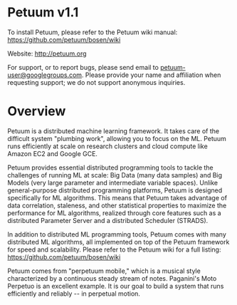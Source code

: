 Petuum v1.1
===========

To install Petuum, please refer to the Petuum wiki manual: https://github.com/petuum/bosen/wiki<br>

Website: http://petuum.org

For support, or to report bugs, please send email to petuum-user@googlegroups.com. Please provide your name and affiliation when requesting support; we do not support anonymous inquiries.

Overview
========

Petuum is a distributed machine learning framework. It takes care of the difficult system "plumbing work", allowing you to focus on the ML. Petuum runs efficiently at scale on research clusters and cloud compute like Amazon EC2 and Google GCE.

Petuum provides essential distributed programming tools to tackle the challenges of running ML at scale: Big Data (many data samples) and Big Models (very large parameter and intermediate variable spaces). Unlike general-purpose distributed programming platforms, Petuum is designed specifically for ML algorithms. This means that Petuum takes advantage of data correlation, staleness, and other statistical properties to maximize the performance for ML algorithms, realized through core features such as a distributed Parameter Server and a distributed Scheduler (STRADS).

In addition to distributed ML programming tools, Petuum comes with many distributed ML algorithms, all implemented on top of the Petuum framework for speed and scalability. Please refer to the Petuum wiki for a full listing: https://github.com/petuum/bosen/wiki

Petuum comes from "perpetuum mobile," which is a musical style characterized by a continuous steady stream of notes. Paganini's Moto Perpetuo is an excellent example. It is our goal to build a system that runs efficiently and reliably -- in perpetual motion.

